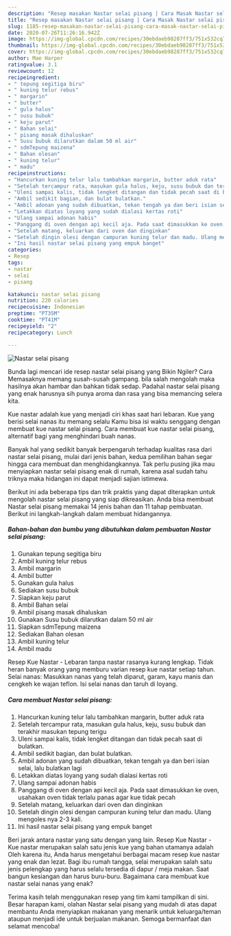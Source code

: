 ```yaml
---
description: "Resep masakan Nastar selai pisang | Cara Masak Nastar selai pisang Yang Bisa Manjain Lidah"
title: "Resep masakan Nastar selai pisang | Cara Masak Nastar selai pisang Yang Bisa Manjain Lidah"
slug: 1185-resep-masakan-nastar-selai-pisang-cara-masak-nastar-selai-pisang-yang-bisa-manjain-lidah
date: 2020-07-26T11:26:16.942Z
image: https://img-global.cpcdn.com/recipes/30ebdaeb98287ff3/751x532cq70/nastar-selai-pisang-foto-resep-utama.jpg
thumbnail: https://img-global.cpcdn.com/recipes/30ebdaeb98287ff3/751x532cq70/nastar-selai-pisang-foto-resep-utama.jpg
cover: https://img-global.cpcdn.com/recipes/30ebdaeb98287ff3/751x532cq70/nastar-selai-pisang-foto-resep-utama.jpg
author: Mae Harper
ratingvalue: 3.1
reviewcount: 12
recipeingredient:
- " tepung segitiga biru"
- " kuning telur rebus"
- " margarin"
- " butter"
- " gula halus"
- " susu bubuk"
- " keju parut"
- " Bahan selai"
- " pisang masak dihaluskan"
- " Susu bubuk dilarutkan dalam 50 ml air"
- " sdmTepung maizena"
- " Bahan olesan"
- " kuning telur"
- " madu"
recipeinstructions:
- "Hancurkan kuning telur lalu tambahkan margarin, butter aduk rata"
- "Setelah tercampur rata, masukan gula halus, keju, susu bubuk dan terakhir masukan tepung terigu"
- "Uleni sampai kalis, tidak lengket ditangan dan tidak pecah saat di bulatkan."
- "Ambil sedikit bagian, dan bulat bulatkan."
- "Ambil adonan yang sudah dibuatkan, tekan tengah ya dan beri isian selai, lalu bulatkan lagi"
- "Letakkan diatas loyang yang sudah dialasi kertas roti"
- "Ulang sampai adonan habis"
- "Panggang di oven dengan api kecil aja. Pada saat dimasukkan ke oven, usahakan oven tidak terlalu panas agar kue tidak pecah"
- "Setelah matang, keluarkan dari oven dan dinginkan"
- "Setelah dingin olesi dengan campuran kuning telur dan madu. Ulang mengoles nya 2-3 kali."
- "Ini hasil nastar selai pisang yang empuk banget"
categories:
- Resep
tags:
- nastar
- selai
- pisang

katakunci: nastar selai pisang 
nutrition: 220 calories
recipecuisine: Indonesian
preptime: "PT35M"
cooktime: "PT41M"
recipeyield: "2"
recipecategory: Lunch

---
```



![Nastar selai pisang](https://img-global.cpcdn.com/recipes/30ebdaeb98287ff3/751x532cq70/nastar-selai-pisang-foto-resep-utama.jpg)

Bunda lagi mencari ide resep nastar selai pisang yang Bikin Ngiler? Cara Memasaknya memang susah-susah gampang. bila salah mengolah maka hasilnya akan hambar dan bahkan tidak sedap. Padahal nastar selai pisang yang enak harusnya sih punya aroma dan rasa yang bisa memancing selera kita.

Kue nastar adalah kue yang menjadi ciri khas saat hari lebaran. Kue yang berisi selai nanas itu memang selalu Kamu bisa isi waktu senggang dengan membuat kue nastar selai pisang. Cara membuat kue nastar selai pisang, alternatif bagi yang menghindari buah nanas.

Banyak hal yang sedikit banyak berpengaruh terhadap kualitas rasa dari nastar selai pisang, mulai dari jenis bahan, kedua pemilihan bahan segar hingga cara membuat dan menghidangkannya. Tak perlu pusing jika mau menyiapkan nastar selai pisang enak di rumah, karena asal sudah tahu triknya maka hidangan ini dapat menjadi sajian istimewa.


Berikut ini ada beberapa tips dan trik praktis yang dapat diterapkan untuk mengolah nastar selai pisang yang siap dikreasikan. Anda bisa membuat Nastar selai pisang memakai 14 jenis bahan dan 11 tahap pembuatan. Berikut ini langkah-langkah dalam membuat hidangannya.

<!--inarticleads1-->

##### Bahan-bahan dan bumbu yang dibutuhkan dalam pembuatan Nastar selai pisang:

1. Gunakan  tepung segitiga biru
1. Ambil  kuning telur rebus
1. Ambil  margarin
1. Ambil  butter
1. Gunakan  gula halus
1. Sediakan  susu bubuk
1. Siapkan  keju parut
1. Ambil  Bahan selai
1. Ambil  pisang masak dihaluskan
1. Gunakan  Susu bubuk dilarutkan dalam 50 ml air
1. Siapkan  sdmTepung maizena
1. Sediakan  Bahan olesan
1. Ambil  kuning telur
1. Ambil  madu


Resep Kue Nastar - Lebaran tanpa nastar rasanya kurang lengkap. Tidak heran banyak orang yang memburu varian resep kue nastar setiap tahun. Selai nanas: Masukkan nanas yang telah diparut, garam, kayu manis dan cengkeh ke wajan teflon. Isi selai nanas dan taruh di loyang. 

<!--inarticleads2-->

##### Cara membuat Nastar selai pisang:

1. Hancurkan kuning telur lalu tambahkan margarin, butter aduk rata
1. Setelah tercampur rata, masukan gula halus, keju, susu bubuk dan terakhir masukan tepung terigu
1. Uleni sampai kalis, tidak lengket ditangan dan tidak pecah saat di bulatkan.
1. Ambil sedikit bagian, dan bulat bulatkan.
1. Ambil adonan yang sudah dibuatkan, tekan tengah ya dan beri isian selai, lalu bulatkan lagi
1. Letakkan diatas loyang yang sudah dialasi kertas roti
1. Ulang sampai adonan habis
1. Panggang di oven dengan api kecil aja. Pada saat dimasukkan ke oven, usahakan oven tidak terlalu panas agar kue tidak pecah
1. Setelah matang, keluarkan dari oven dan dinginkan
1. Setelah dingin olesi dengan campuran kuning telur dan madu. Ulang mengoles nya 2-3 kali.
1. Ini hasil nastar selai pisang yang empuk banget


Beri jarak antara nastar yang satu dengan yang lain. Resep Kue Nastar - Kue nastar merupakan salah satu jenis kue yang bahan utamanya adalah Oleh karena itu, Anda harus mengetahui berbagai macam resep kue nastar yang enak dan lezat. Bagi ibu rumah tangga, selai merupakan salah satu jenis pelengkap yang harus selalu tersedia di dapur / meja makan. Saat bangun kesiangan dan harus buru-buru. Bagaimana cara membuat kue nastar selai nanas yang enak? 

Terima kasih telah menggunakan resep yang tim kami tampilkan di sini. Besar harapan kami, olahan Nastar selai pisang yang mudah di atas dapat membantu Anda menyiapkan makanan yang menarik untuk keluarga/teman ataupun menjadi ide untuk berjualan makanan. Semoga bermanfaat dan selamat mencoba!
